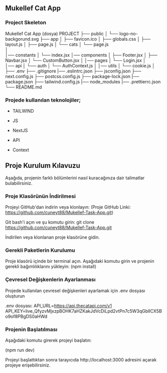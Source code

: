 ## Mukellef Cat App

### Project Skeleton

Mukellef Cat App (dosya)
PROJECT
├── public
│     └── logo-no-backgorund.svg
├── app
│     ├── favicon.ico
│     ├── globals.css
│     ├── layout.js
│     ├── page.js
│     └── cats
│           └── page.js    
│           
│── constants
│     └── index.jsx
│── components
│     ├── Footer.jsx
│     ├── Navbar.jsx
│     └── CustomButton.jsx
│
│── pages
│     └── Login.jsx
│  
│── api
│     └── auth
│            └── AuthContext.js
│
│── utils
│     └── cookie.js
│
├── .env
├── .gitignore
|── .eslintrc.json
├── jsconfig.json
├── next.config.js
├── postcss.config.js
├── package-lock.json
|── package.json
├── tailwind.config.js
|── node_modules
|── .prettierrc.json
└── README.md


### Projede kullanılan teknolojiler;

- TAILWIND

- JS

- NextJS

- API

- Context


## Proje Kurulum Kılavuzu

 Aşağıda, projenin farklı bölümlerini nasıl kuracağınıza dair talimatlar bulabilirsiniz.

### Proje Klasörünün İndirilmesi

Projeyi GitHub'dan indirin veya klonlayın: (Proje GitHub Linki: https://github.com/cuneyt88/Mukellef-Task-App.git)

Git bash'i açın ve şu komutu girin:
git clone https://github.com/cuneyt88/Mukellef-Task-App.git

İndirilen veya klonlanan proje klasörüne gidin.


### Gerekli Paketlerin Kurulumu

Proje klasörü içinde bir terminal açın.
Aşağıdaki komutu girin ve projenin gerekli bağımlılıklarını yükleyin:
(npm install)


### Çevresel Değişkenlerin Ayarlanması

Projede kullanılan çevresel değişkenleri ayarlamak için .env dosyası oluşturun

.env dosyası:
API_URL=https://api.thecatapi.com/v1
API_KEY=live_QfyzvMjxzpBOHK7aHZKakJdVcDiLpd2vtPn7c5W3qGblICX5Bo9of8PBgDS0aHWd


### Projenin Başlatılması

Aşağıdaki komutu girerek projeyi başlatın:

(npm run dev)

Projeyi başlattıktan sonra tarayıcıda http://localhost:3000 adresini açarak projeye erişebilirsiniz.

